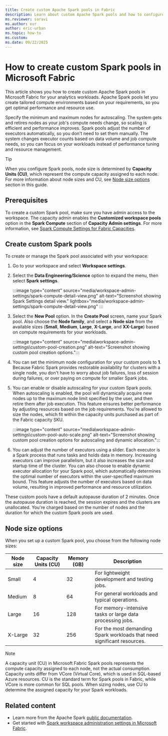 ```yaml
---
title: Create custom Apache Spark pools in Fabric
description: Learn about custom Apache Spark pools and how to configure them from your Fabric workspace settings.
ms.reviewer: saravi
ms.author: eur
author: eric-urban
ms.topic: how-to
ms.custom:
ms.date: 09/22/2025
---
```


# How to create custom Spark pools in Microsoft Fabric

This article shows you how to create custom Apache Spark pools in Microsoft Fabric for your analytics workloads. Apache Spark pools let you create tailored compute environments based on your requirements, so you get optimal performance and resource use.

Specify the minimum and maximum nodes for autoscaling. The system gets and retires nodes as your job's compute needs change, so scaling is efficient and performance improves. Spark pools adjust the number of executors automatically, so you don't need to set them manually. The system changes executor counts based on data volume and job compute needs, so you can focus on your workloads instead of performance tuning and resource management.

> [!TIP]
> When you configure Spark pools, node size is determined by **Capacity Units (CU)**, which represent the compute capacity assigned to each node. For more information about node sizes and CU, see [Node size options](#node-size-options) section in this guide.

## Prerequisites

To create a custom Spark pool, make sure you have admin access to the workspace. The capacity admin enables the **Customized workspace pools** option in the **Spark Compute** section of **Capacity Admin settings**. For more information, see [Spark Compute Settings for Fabric Capacities](capacity-settings-management.md).

## Create custom Spark pools

To create or manage the Spark pool associated with your workspace:

1. Go to your workspace and select **Workspace settings**.

1. Select the **Data Engineering/Science** option to expand the menu, then select **Spark settings**.

   :::image type="content" source="media/workspace-admin-settings/spark-compute-detail-view.png" alt-text="Screenshot showing Spark Settings detail view." lightbox="media/workspace-admin-settings/spark-compute-detail-view.png" :::

1. Select the **New Pool** option. In the **Create Pool** screen, name your Spark pool. Also choose the **Node family**, and select a **Node size** from the available sizes (**Small**, **Medium**, **Large**, **X-Large**, and **XX-Large**) based on compute requirements for your workloads.

   :::image type="content" source="media\workspace-admin-settings\custom-pool-creation.png" alt-text="Screenshot showing custom pool creation options.":::

1. You can set the minimum node configuration for your custom pools to **1**. Because Fabric Spark provides restorable availability for clusters with a single node, you don't have to worry about job failures, loss of session during failures, or over paying on compute for smaller Spark jobs.

1. You can enable or disable autoscaling for your custom Spark pools. When autoscaling is enabled, the pool will dynamically acquire new nodes up to the maximum node limit specified by the user, and then retire them after job execution. This feature ensures better performance by adjusting resources based on the job requirements. You're allowed to size the nodes, which fit within the capacity units purchased as part of the Fabric capacity SKU.

   :::image type="content" source="media\workspace-admin-settings\custom-pool-auto-scale.png" alt-text="Screenshot showing custom pool creation options for autoscaling and dynamic allocation.":::

1. You can adjust the number of executors using a slider. Each executor is a Spark process that runs tasks and holds data in memory. Increasing executors can improve parallelism, but it also increases the size and startup time of the cluster. You can also choose to enable dynamic executor allocation for your Spark pool, which automatically determines the optimal number of executors within the user-specified maximum bound. This feature adjusts the number of executors based on data volume, resulting in improved performance and resource utilization.

These custom pools have a default autopause duration of 2 minutes. Once the autopause duration is reached, the session expires and the clusters are unallocated. You're charged based on the number of nodes and the duration for which the custom Spark pools are used.

## Node size options

When you set up a custom Spark pool, you choose from the following node sizes:

| Node size | Capacity Units (CU) | Memory (GB) | Description |
|--|--|--|--|
| Small | 4 | 32 | For lightweight development and testing jobs. |
| Medium | 8 | 64 | For general workloads and typical operations. |
| Large | 16 | 128 | For memory-intensive tasks or large data processing jobs. |
| X-Large | 32 | 256 | For the most demanding Spark workloads that need significant resources. |

> [!NOTE] 
> A capacity unit (CU) in Microsoft Fabric Spark pools represents the compute capacity assigned to each node, not the actual consumption. Capacity units differ from VCore (Virtual Core), which is used in SQL-based Azure resources. CU is the standard term for Spark pools in Fabric, while VCore is more common for SQL pools. When sizing nodes, use CU to determine the assigned capacity for your Spark workloads.

## Related content

* Learn more from the Apache Spark [public documentation](https://spark.apache.org/docs/latest/configuration.html).
* Get started with [Spark workspace administration settings in Microsoft Fabric](workspace-admin-settings.md).
